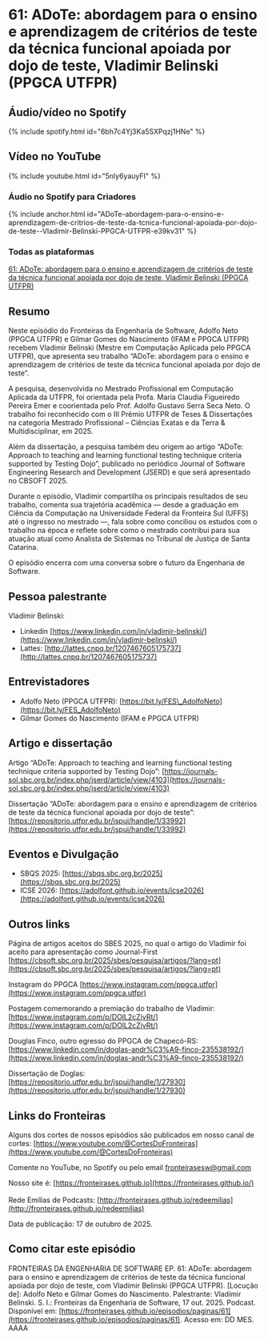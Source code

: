 # 61: ADoTe: abordagem para o ensino e aprendizagem de critérios de teste da técnica funcional apoiada por dojo de teste, Vladimir Belinski (PPGCA UTFPR)



## Áudio/vídeo no Spotify


{% include spotify.html id="6bh7c4Yj3Ka5SXPqzj1HNe" %}


## Vídeo no YouTube

{% include youtube.html id="5nly6yauyFI" %}  


### Áudio no Spotify para Criadores


{% include anchor.html id="ADoTe-abordagem-para-o-ensino-e-aprendizagem-de-critrios-de-teste-da-tcnica-funcional-apoiada-por-dojo-de-teste--Vladimir-Belinski-PPGCA-UTFPR-e39kv31" %}


### Todas as plataformas


[61: ADoTe: abordagem para o ensino e aprendizagem de critérios de teste da técnica funcional apoiada por dojo de teste, Vladimir Belinski (PPGCA UTFPR)](https://creators.spotify.com/pod/profile/fronteirases/episodes/ADoTe-abordagem-para-o-ensino-e-aprendizagem-de-critrios-de-teste-da-tcnica-funcional-apoiada-por-dojo-de-teste--Vladimir-Belinski-PPGCA-UTFPR-e39kv31)


## Resumo

Neste episódio do Fronteiras da Engenharia de Software, Adolfo Neto (PPGCA UTFPR) e Gilmar Gomes do Nascimento (IFAM e PPGCA UTFPR)  recebem Vladimir Belinski (Mestre em Computação Aplicada pelo PPGCA UTFPR), que apresenta seu trabalho “ADoTe: abordagem para o ensino e aprendizagem de critérios de teste da técnica funcional apoiada por dojo de teste”.

A pesquisa, desenvolvida no Mestrado Profissional em Computação Aplicada da UTFPR, foi orientada pela Profa. Maria Claudia Figueiredo Pereira Emer e coorientada pelo Prof. Adolfo Gustavo Serra Seca Neto. O trabalho foi reconhecido com o III Prêmio UTFPR de Teses & Dissertações na categoria Mestrado Profissional – Ciências Exatas e da Terra & Multidisciplinar, em 2025\.

Além da dissertação, a pesquisa também deu origem ao artigo “ADoTe: Approach to teaching and learning functional testing technique criteria supported by Testing Dojo”, publicado no periódico Journal of Software Engineering Research and Development (JSERD) e que será apresentado no CBSOFT 2025\.

Durante o episódio, Vladimir compartilha os principais resultados de seu trabalho, comenta sua trajetória acadêmica — desde a graduação em Ciência da Computação na Universidade Federal da Fronteira Sul (UFFS) até o ingresso no mestrado —, fala sobre como conciliou os estudos com o trabalho na época e reflete sobre como o mestrado contribui para sua atuação atual como Analista de Sistemas no Tribunal de Justiça de Santa Catarina.

O episódio encerra com uma conversa sobre o futuro da Engenharia de Software.

## Pessoa palestrante

Vladimir Belinski:

- Linkedin  [https://www.linkedin.com/in/vladimir-belinski/](https://www.linkedin.com/in/vladimir-belinski/)   
- Lattes: [http://lattes.cnpq.br/1207467605175737](http://lattes.cnpq.br/1207467605175737) 

## Entrevistadores

- Adolfo Neto (PPGCA UTFPR): [https://bit.ly/FES\_AdolfoNeto](https://bit.ly/FES_AdolfoNeto)   
- Gilmar Gomes do Nascimento (IFAM e PPGCA UTFPR)

## Artigo e dissertação

Artigo “ADoTe: Approach to teaching and learning functional testing technique criteria supported by Testing Dojo”: [https://journals-sol.sbc.org.br/index.php/jserd/article/view/4103](https://journals-sol.sbc.org.br/index.php/jserd/article/view/4103) 

Dissertação “ADoTe: abordagem para o ensino e aprendizagem de critérios de teste da técnica funcional apoiada por dojo de teste”: [https://repositorio.utfpr.edu.br/jspui/handle/1/33992](https://repositorio.utfpr.edu.br/jspui/handle/1/33992) 

## Eventos e Divulgação

- SBQS 2025: [https://sbqs.sbc.org.br/2025](https://sbqs.sbc.org.br/2025)   
- ICSE 2026: [https://adolfont.github.io/events/icse2026](https://adolfont.github.io/events/icse2026) 

## Outros links

Página de artigos aceitos do SBES 2025, no qual o artigo do Vladimir foi aceito para apresentação como Journal-First [https://cbsoft.sbc.org.br/2025/sbes/pesquisa/artigos/?lang=pt](https://cbsoft.sbc.org.br/2025/sbes/pesquisa/artigos/?lang=pt) 

Instagram do PPGCA [https://www.instagram.com/ppgca.utfpr](https://www.instagram.com/ppgca.utfpr) 

Postagem comemorando a premiação do trabalho de Vladimir: [https://www.instagram.com/p/DOlL2cZjvRt/](https://www.instagram.com/p/DOlL2cZjvRt/)

Douglas Finco, outro egresso do PPGCA de Chapecó-RS: [https://www.linkedin.com/in/doglas-andr%C3%A9-finco-235538192/](https://www.linkedin.com/in/doglas-andr%C3%A9-finco-235538192/) 

Dissertação de Doglas: [https://repositorio.utfpr.edu.br/jspui/handle/1/27930](https://repositorio.utfpr.edu.br/jspui/handle/1/27930)

   
## Links do Fronteiras

Alguns dos cortes de nossos episódios são publicados em nosso canal de cortes: ⁠[https://www.youtube.com/@CortesDoFronteiras](https://www.youtube.com/@CortesDoFronteiras)

Comente no YouTube, no Spotify ou pelo email ⁠⁠[fronteirasesw@gmail.com](mailto:fronteirasesw@gmail.com)

Nosso site é: ⁠⁠⁠⁠⁠⁠[https://fronteirases.github.io](https://fronteirases.github.io/)  
⁠  
Rede Emílias de Podcasts: ⁠[http://fronteirases.github.io/redeemilias](http://fronteirases.github.io/redeemilias)

Data de publicação: 17 de outubro de 2025\.

## Como citar este episódio

FRONTEIRAS DA ENGENHARIA DE SOFTWARE EP. 61: ADoTe: abordagem para o ensino e aprendizagem de critérios de teste da técnica funcional apoiada por dojo de teste, com Vladimir Belinski (PPGCA UTFPR). \[Locução de\]: Adolfo Neto e Gilmar Gomes do Nascimento. Palestrante: Vladimir Belinski. S. l.: Fronteiras da Engenharia de Software, 17 out. 2025\. Podcast. Disponível em: [⁠⁠⁠⁠⁠https://fronteirases.github.io/episodios/paginas/61](https://fronteirases.github.io/episodios/paginas/61). ⁠Acesso em: DD MES. AAAA  